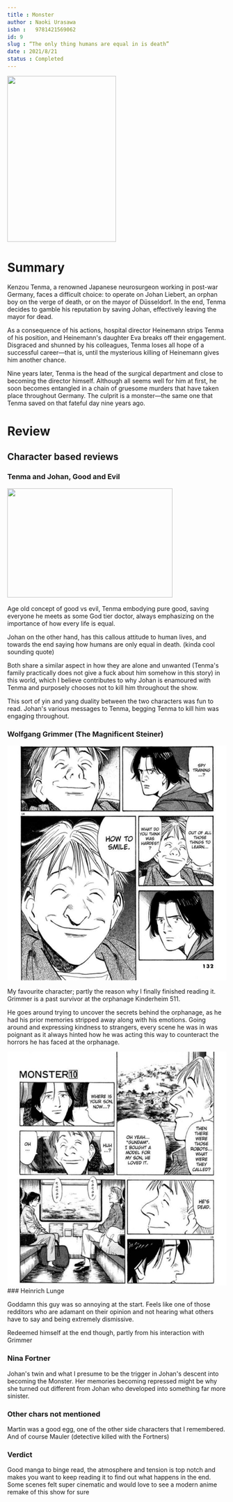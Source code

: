 ```yaml
---
title : Monster
author : Naoki Urasawa
isbn : 	‎ 9781421569062
id: 9
slug : “The only thing humans are equal in is death”
date : 2021/8/21
status : Completed 
---
```


<img src="https://i.gr-assets.com/images/S/compressed.photo.goodreads.com/books/1547973937l/43621429._SY475_.jpg" height=380px width=250px> 


# Summary  

Kenzou Tenma, a renowned Japanese neurosurgeon working in post-war Germany, faces a difficult choice: to operate on Johan Liebert, an orphan boy on the verge of death, or on the mayor of Düsseldorf. In the end, Tenma decides to gamble his reputation by saving Johan, effectively leaving the mayor for dead.

As a consequence of his actions, hospital director Heinemann strips Tenma of his position, and Heinemann's daughter Eva breaks off their engagement. Disgraced and shunned by his colleagues, Tenma loses all hope of a successful career—that is, until the mysterious killing of Heinemann gives him another chance.

Nine years later, Tenma is the head of the surgical department and close to becoming the director himself. Although all seems well for him at first, he soon becomes entangled in a chain of gruesome murders that have taken place throughout Germany. The culprit is a monster—the same one that Tenma saved on that fateful day nine years ago.


# Review 

## Character based reviews 

### Tenma and Johan, Good and Evil

<img src="https://allthefujoshiunite.files.wordpress.com/2015/09/doomsday4.jpg" height=250px width=380px> 

Age old concept of good vs evil, Tenma embodying pure good, saving everyone he meets as some God tier doctor, always emphasizing on the importance of how every life is equal.

Johan on the other hand, has this callous attitude to human lives, and towards the end saying how humans are only equal in death. (kinda cool sounding quote)

Both share a similar aspect in how they are alone and unwanted (Tenma's family practically does not give a fuck about him somehow in this story) in this world, which I believe contributes to why Johan is enamoured with Tenma and purposely chooses not to kill him throughout the show. 

This sort of yin and yang duality between the two characters was fun to read. Johan's various messages to Tenma, begging Tenma to kill him was engaging throughout.

### Wolfgang Grimmer (The Magnificent Steiner)

<img src="../public/images/grimmer.jpg" alt="grimmer sad">


My favourite character; partly the reason why I finally finished reading it. Grimmer is a past survivor at the orphanage Kinderheim 511.

He goes around trying to uncover the secrets behind the orphanage, as he had his prior memories stripped away along with his emotions. Going around and expressing kindness to strangers, every scene he was in was poignant as it always hinted how he was acting this way to counteract the horrors he has faced at the orphanage.

<img src="../public/images/grimmer2.jpg" alt="grimmer sad">
### Heinrich Lunge

Goddamn this guy was so annoying at the start. Feels like one of those redditors who are adamant on their opinion and not hearing what others have to say and being extremely dismissive. 

Redeemed himself at the end though, partly from his interaction with Grimmer

### Nina Fortner

Johan's twin and what I presume to be the trigger in Johan's descent into becoming the Monster. Her memories becoming repressed might be why she turned out different from Johan who developed into something far more sinister.

### Other chars not mentioned 

Martin was a good egg, one of the other side characters that I remembered. And of course Mauler (detective killed with the Fortners)

### Verdict

Good manga to binge read, the atmosphere and tension is top notch and makes you want to keep reading it to find out what happens in the end. Some scenes felt super cinematic and would love to see a modern anime remake of this show for sure


